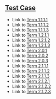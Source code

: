 ## [Test Case](#test-case)

*   Link to [Term 1.1.1.1](http://my.org/chapter-1/RECURSIVE-1-1/page-1-1-1.md#term-1111)
*   Link to [Term 1.1.1.2](http://my.org/chapter-1/RECURSIVE-1-1/page-1-1-1.md#term-1112)
*   Link to [Term 1.1.1.3](http://my.org/chapter-1/RECURSIVE-1-1/page-1-1-1.md#term-1113)
*   Link to [Term 1.2.1.1](http://my.org/chapter-1/RECURSIVE-1-2/page-1-2-1.md#term-1211)
*   Link to [Term 1.2.1.2](http://my.org/chapter-1/RECURSIVE-1-2/page-1-2-1.md#term-1212)
*   Link to [Term 1.2.1.3](http://my.org/chapter-1/RECURSIVE-1-2/page-1-2-1.md#term-1213)
*   Link to [Term 2.0.1](http://my.org/chapter-2/page-2-0.md#term-201)
*   Link to [Term 2.0.2](http://my.org/chapter-2/page-2-0.md#term-202)
*   Link to [Term 2.0.3](http://my.org/chapter-2/page-2-0.md#term-203)
*   Link to [Term 2.1.1.1](http://my.org/chapter-2/RECURSIVE-2-1/page-2-1-1.md#term-2111)
*   Link to [Term 2.1.1.2](http://my.org/chapter-2/RECURSIVE-2-1/page-2-1-1.md#term-2112)
*   Link to [Term 2.1.1.3](http://my.org/chapter-2/RECURSIVE-2-1/page-2-1-1.md#term-2113)
*   Link to [Term 2.1.2.1](http://my.org/chapter-2/RECURSIVE-2-1/page-2-1-2.md#term-2121)
*   Link to [Term 2.1.2.2](http://my.org/chapter-2/RECURSIVE-2-1/page-2-1-2.md#term-2122)
*   Link to [Term 2.1.2.3](http://my.org/chapter-2/RECURSIVE-2-1/page-2-1-2.md#term-2123)
